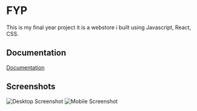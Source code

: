 
# FYP

This is my final year project it is a webstore i built using Javascript, React, CSS.


## Documentation

[Documentation](https://drive.google.com/file/d/18FhiJojpsO3dPW49-cslXxIdrQs04ihF/view?usp=share_link)


## Screenshots

![Desktop Screenshot](https://gyazo.com/fa90c6d6e66997ea7705d6eff79c95d0)
![Mobile Screenshot](https://gyazo.com/1895bd976fb0562a712d54e736378f3e)

